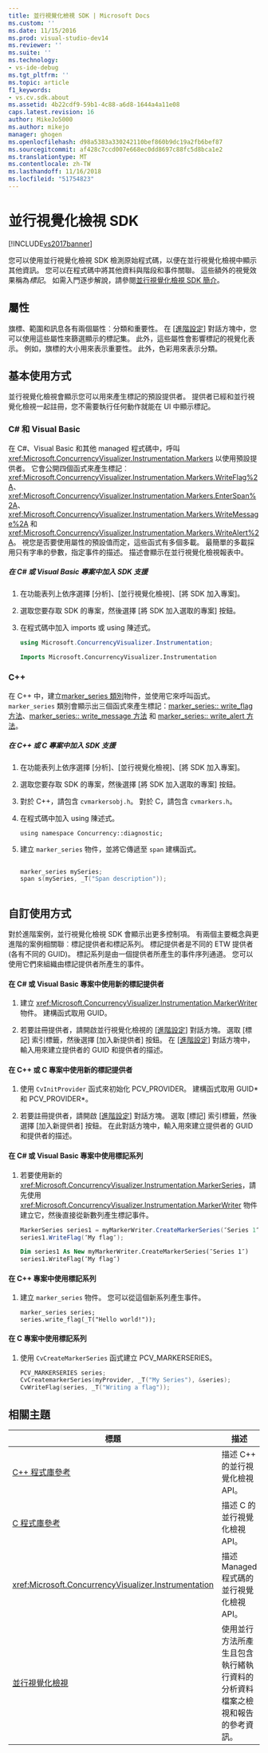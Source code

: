 ```yaml
---
title: 並行視覺化檢視 SDK | Microsoft Docs
ms.custom: ''
ms.date: 11/15/2016
ms.prod: visual-studio-dev14
ms.reviewer: ''
ms.suite: ''
ms.technology:
- vs-ide-debug
ms.tgt_pltfrm: ''
ms.topic: article
f1_keywords:
- vs.cv.sdk.about
ms.assetid: 4b22cdf9-59b1-4c88-a6d8-1644a4a11e08
caps.latest.revision: 16
author: MikeJo5000
ms.author: mikejo
manager: ghogen
ms.openlocfilehash: d98a5383a330242110bef860b9dc19a2fb6bef87
ms.sourcegitcommit: af428c7ccd007e668ec0dd8697c88fc5d8bca1e2
ms.translationtype: MT
ms.contentlocale: zh-TW
ms.lasthandoff: 11/16/2018
ms.locfileid: "51754823"
---
```

# <a name="concurrency-visualizer-sdk"></a>並行視覺化檢視 SDK
[!INCLUDE[vs2017banner](../includes/vs2017banner.md)]

您可以使用並行視覺化檢視 SDK 檢測原始程式碼，以便在並行視覺化檢視中顯示其他資訊。 您可以在程式碼中將其他資料與階段和事件關聯。 這些額外的視覺效果稱為*標記*。  如需入門逐步解說，請參閱[並行視覺化檢視 SDK 簡介](http://go.microsoft.com/fwlink/?LinkId=235405)。  
  
## <a name="properties"></a>屬性  
 旗標、範圍和訊息各有兩個屬性︰分類和重要性。 在 [[進階設定](../profiling/advanced-settings-dialog-box-concurrency-visualizer.md)] 對話方塊中，您可以使用這些屬性來篩選顯示的標記集。 此外，這些屬性會影響標記的視覺化表示。 例如，旗標的大小用來表示重要性。 此外，色彩用來表示分類。  
  
## <a name="basic-usage"></a>基本使用方式  
 並行視覺化檢視會顯示您可以用來產生標記的預設提供者。 提供者已經和並行視覺化檢視一起註冊，您不需要執行任何動作就能在 UI 中顯示標記。  
  
### <a name="c-and-visual-basic"></a>C# 和 Visual Basic  
 在 C#、Visual Basic 和其他 managed 程式碼中，呼叫 <xref:Microsoft.ConcurrencyVisualizer.Instrumentation.Markers> 以使用預設提供者。 它會公開四個函式來產生標記︰<xref:Microsoft.ConcurrencyVisualizer.Instrumentation.Markers.WriteFlag%2A>、<xref:Microsoft.ConcurrencyVisualizer.Instrumentation.Markers.EnterSpan%2A>、<xref:Microsoft.ConcurrencyVisualizer.Instrumentation.Markers.WriteMessage%2A> 和 <xref:Microsoft.ConcurrencyVisualizer.Instrumentation.Markers.WriteAlert%2A>。 視您是否要使用屬性的預設值而定，這些函式有多個多載。  最簡單的多載採用只有字串的參數，指定事件的描述。 描述會顯示在並行視覺化檢視報表中。  
  
##### <a name="to-add-sdk-support-to-a-c-or-visual-basic-project"></a>在 C# 或 Visual Basic 專案中加入 SDK 支援  
  
1.  在功能表列上依序選擇 [分析]、[並行視覺化檢視]、[將 SDK 加入專案]。  
  
2.  選取您要存取 SDK 的專案，然後選擇 [將 SDK 加入選取的專案] 按鈕。  
  
3.  在程式碼中加入 imports 或 using 陳述式。  
  
    ```csharp  
    using Microsoft.ConcurrencyVisualizer.Instrumentation;  
    ```  
  
    ```vb  
    Imports Microsoft.ConcurrencyVisualizer.Instrumentation  
    ```  
  
### <a name="c"></a>C++  
 在 C++ 中，建立[marker_series 類別](../profiling/marker-series-class.md)物件，並使用它來呼叫函式。  `marker_series` 類別會顯示出三個函式來產生標記：[marker_series:: write_flag 方法](../profiling/marker-series-write-flag-method.md)、[marker_series:: write_message 方法](../profiling/marker-series-write-message-method.md) 和 [marker_series:: write_alert 方法](../profiling/marker-series-write-alert-method.md)。  
  
##### <a name="to-add-sdk-support-to-a-c-or-c-project"></a>在 C++ 或 C 專案中加入 SDK 支援  
  
1.  在功能表列上依序選擇 [分析]、[並行視覺化檢視]、[將 SDK 加入專案]。  
  
2.  選取您要存取 SDK 的專案，然後選擇 [將 SDK 加入選取的專案] 按鈕。  
  
3.  對於 C++，請包含 `cvmarkersobj.h`。 對於 C，請包含 `cvmarkers.h`。  
  
4.  在程式碼中加入 using 陳述式。  
  
    ```  
    using namespace Concurrency::diagnostic;  
    ```  
  
5.  建立 `marker_series` 物件，並將它傳遞至 `span` 建構函式。  
  
    ```cpp  
  
    marker_series mySeries;  
    span s(mySeries, _T("Span description"));  
  
    ```  
  
## <a name="custom-usage"></a>自訂使用方式  
 對於進階案例，並行視覺化檢視 SDK 會顯示出更多控制項。  有兩個主要概念與更進階的案例相關聯︰標記提供者和標記系列。 標記提供者是不同的 ETW 提供者 (各有不同的 GUID)。 標記系列是由一個提供者所產生的事件序列通道。 您可以使用它們來組織由標記提供者所產生的事件。  
  
#### <a name="to-use-a-new-marker-provider-in-a-c-or-visual-basic-project"></a>在 C# 或 Visual Basic 專案中使用新的標記提供者  
  
1.  建立 <xref:Microsoft.ConcurrencyVisualizer.Instrumentation.MarkerWriter> 物件。  建構函式取用 GUID。  
  
2.  若要註冊提供者，請開啟並行視覺化檢視的 [[進階設定](../profiling/advanced-settings-dialog-box-concurrency-visualizer.md)] 對話方塊。  選取 [標記] 索引標籤，然後選擇 [加入新提供者] 按鈕。 在 [[進階設定](../profiling/advanced-settings-dialog-box-concurrency-visualizer.md)] 對話方塊中，輸入用來建立提供者的 GUID 和提供者的描述。  
  
#### <a name="to-use-a-new-marker-provider-in-a-c-or-c-project"></a>在 C++ 或 C 專案中使用新的標記提供者  
  
1.  使用 `CvInitProvider` 函式來初始化 PCV_PROVIDER。  建構函式取用 GUID* 和 PCV_PROVIDER\*。  
  
2.  若要註冊提供者，請開啟 [[進階設定](../profiling/advanced-settings-dialog-box-concurrency-visualizer.md)] 對話方塊。  選取 [標記] 索引標籤，然後選擇 [加入新提供者] 按鈕。 在此對話方塊中，輸入用來建立提供者的 GUID 和提供者的描述。  
  
#### <a name="to-use-a-marker-series-in-a-c-or-visual-basic-project"></a>在 C# 或 Visual Basic 專案中使用標記系列  
  
1.  若要使用新的 <xref:Microsoft.ConcurrencyVisualizer.Instrumentation.MarkerSeries>，請先使用 <xref:Microsoft.ConcurrencyVisualizer.Instrumentation.MarkerWriter> 物件建立它，然後直接從新數列產生標記事件。  
  
    ```csharp  
    MarkerSeries series1 = myMarkerWriter.CreateMarkerSeries(″Series 1″);  
    series1.WriteFlag(″My flag″);  
    ```  
  
    ```vb  
    Dim series1 As New myMarkerWriter.CreateMarkerSeries(″Series 1″)  
    series1.WriteFlag(″My flag″)  
    ```  
  
#### <a name="to-use-a-marker-series-in-a-c-project"></a>在 C++ 專案中使用標記系列  
  
1.  建立 `marker_series` 物件。  您可以從這個新系列產生事件。  
  
    ```scr  
    marker_series series;  
    series.write_flag(_T("Hello world!"));  
    ```  
  
#### <a name="to-use-a-marker-series-in-a-c-project"></a>在 C 專案中使用標記系列  
  
1.  使用 `CvCreateMarkerSeries` 函式建立 PCV_MARKERSERIES。  
  
    ```cpp  
    PCV_MARKERSERIES series;  
    CvCreatemarkerSeries(myProvider, _T("My Series"), &series);  
    CvWriteFlag(series, _T("Writing a flag"));  
    ```  
  
## <a name="related-topics"></a>相關主題  
  
|標題|描述|  
|-----------|-----------------|  
|[C++ 程式庫參考](../profiling/cpp-library-reference.md)|描述 C++ 的並行視覺化檢視 API。|  
|[C 程式庫參考](../profiling/c-library-reference.md)|描述 C 的並行視覺化檢視 API。|  
|<xref:Microsoft.ConcurrencyVisualizer.Instrumentation>|描述 Managed 程式碼的並行視覺化檢視 API。|  
|[並行視覺化檢視](../profiling/concurrency-visualizer.md)|使用並行方法所產生且包含執行緒執行資料的分析資料檔案之檢視和報告的參考資訊。|



